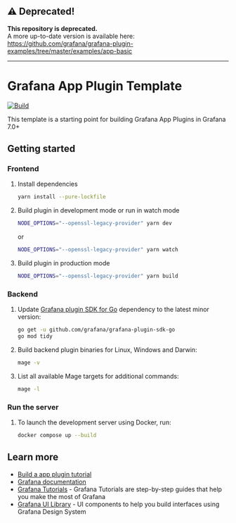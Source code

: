 
## ⚠️ Deprecated!

**This repository is deprecated.** <br />
A more up-to-date version is available here: https://github.com/grafana/grafana-plugin-examples/tree/master/examples/app-basic

---

# Grafana App Plugin Template

[![Build](https://github.com/grafana/grafana-starter-app/workflows/CI/badge.svg)](https://github.com/grafana/grafana-starter-app/actions?query=workflow%3A%22CI%22)

This template is a starting point for building Grafana App Plugins in Grafana 7.0+

## Getting started

### Frontend

1. Install dependencies

   ```bash
   yarn install --pure-lockfile
   ```

2. Build plugin in development mode or run in watch mode

   ```bash
   NODE_OPTIONS="--openssl-legacy-provider" yarn dev
   ```

   or

   ```bash
   NODE_OPTIONS="--openssl-legacy-provider" yarn watch
   ```

3. Build plugin in production mode

   ```bash
   NODE_OPTIONS="--openssl-legacy-provider" yarn build
   ```

### Backend

1. Update [Grafana plugin SDK for Go](https://grafana.com/docs/grafana/latest/developers/plugins/backend/grafana-plugin-sdk-for-go/) dependency to the latest minor version:

   ```bash
   go get -u github.com/grafana/grafana-plugin-sdk-go
   go mod tidy
   ```

2. Build backend plugin binaries for Linux, Windows and Darwin:

   ```bash
   mage -v
   ```

3. List all available Mage targets for additional commands:

   ```bash
   mage -l
   ```

### Run the server

1. To launch the development server using Docker, run:

   ```bash
   docker compose up --build
   ```

## Learn more

- [Build a app plugin tutorial](https://grafana.com/tutorials/build-a-app-plugin)
- [Grafana documentation](https://grafana.com/docs/)
- [Grafana Tutorials](https://grafana.com/tutorials/) - Grafana Tutorials are step-by-step guides that help you make the most of Grafana
- [Grafana UI Library](https://developers.grafana.com/ui) - UI components to help you build interfaces using Grafana Design System
